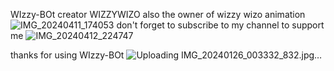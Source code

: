 WIzzy-BOt
creator WIZZYWIZO
also the owner of wizzy wizo animation
![IMG_20240411_174053](https://github.com/WIzzYwizO04/WIzzy-BOt/assets/150206106/b47eeffe-9a82-4e55-a74c-9f61bd5b770e)
don't forget to subscribe to my channel to support me 
![IMG_20240412_224747](https://github.com/WIzzYwizO04/WIzzy-BOt/assets/150206106/7ed5c8be-ccbb-404e-b5de-2a07ca9fcb00)

thanks for using WIzzy-BOt
![Uploading IMG_20240126_003332_832.jpg…]()

